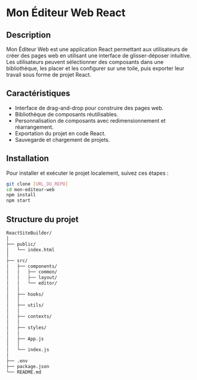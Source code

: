 # Mon Éditeur Web React

## Description

Mon Éditeur Web est une application React permettant aux utilisateurs de créer des pages web en utilisant une interface de glisser-déposer intuitive. Les utilisateurs peuvent sélectionner des composants dans une bibliothèque, les placer et les configurer sur une toile, puis exporter leur travail sous forme de projet React.

## Caractéristiques

- Interface de drag-and-drop pour construire des pages web.
- Bibliothèque de composants réutilisables.
- Personnalisation de composants avec redimensionnement et réarrangement.
- Exportation du projet en code React.
- Sauvegarde et chargement de projets.

## Installation

Pour installer et exécuter le projet localement, suivez ces étapes :

```bash
git clone [URL_DU_REPO]
cd mon-editeur-web
npm install
npm start
```
## Structure du projet

```bash
ReactSiteBuilder/
│
├── public/                    
│   └── index.html             
│
├── src/
│   ├── components/            
│   │   ├── common/            
│   │   ├── layout/            
│   │   └── editor/            
│   │
│   ├── hooks/                 
│   │
│   ├── utils/                 
│   │
│   ├── contexts/                
│   │
│   ├── styles/                
│   │
│   ├── App.js                 
│   │
│   └── index.js               
│
├── .env                       
├── package.json               
└── README.md                  
```